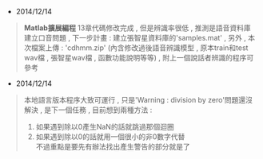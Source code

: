 * 2014/12/14   

> __Matlab擴展編程__ 13章代碼修改完成 , 但是辨識率很低 , 推測是語音資料庫建立口音問題 , 下一步計畫 : 建立張智星資料庫的'samples.mat' , 另外 , 本次檔案上傳 : 'cdhmm.zip' (內含修改過後語音辨識模型 , 原本train和test wav檔 , 張智星wav檔 , 函數功能說明等等) , 附上一個說話者辨識的程序可參考

* 2014/12/14   

> 本地語言版本程序大致可運行 , 只是'Warning : division by zero'問題還沒解決 , 是下一個任務 , 目前想到兩種方法 : 
> 1. 如果遇到除以0產生NaN的話就跳過那個迴圈   
> 2. 如果遇到除以0的話就用一個很小的非0數字代替    
> 不過重點是要先有辦法找出產生警告的部分就是了
